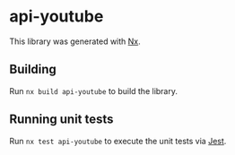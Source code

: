 # api-youtube

This library was generated with [Nx](https://nx.dev).

## Building

Run `nx build api-youtube` to build the library.

## Running unit tests

Run `nx test api-youtube` to execute the unit tests via [Jest](https://jestjs.io).

